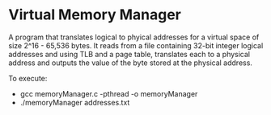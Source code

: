 # Virtual Memory Manager

A program that translates logical to phyical addresses for a virtual space of size 2^16 - 65,536 bytes. It reads from a file containing 32-bit integer logical addresses and using TLB and a page table, translates each to a physical address and outputs the value of the byte stored at the physical address.

To execute:
 - gcc memoryManager.c -pthread -o memoryManager
 - ./memoryManager addresses.txt
